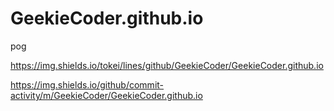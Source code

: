 # GeekieCoder.github.io
pog

https://img.shields.io/tokei/lines/github/GeekieCoder/GeekieCoder.github.io

https://img.shields.io/github/commit-activity/m/GeekieCoder/GeekieCoder.github.io


